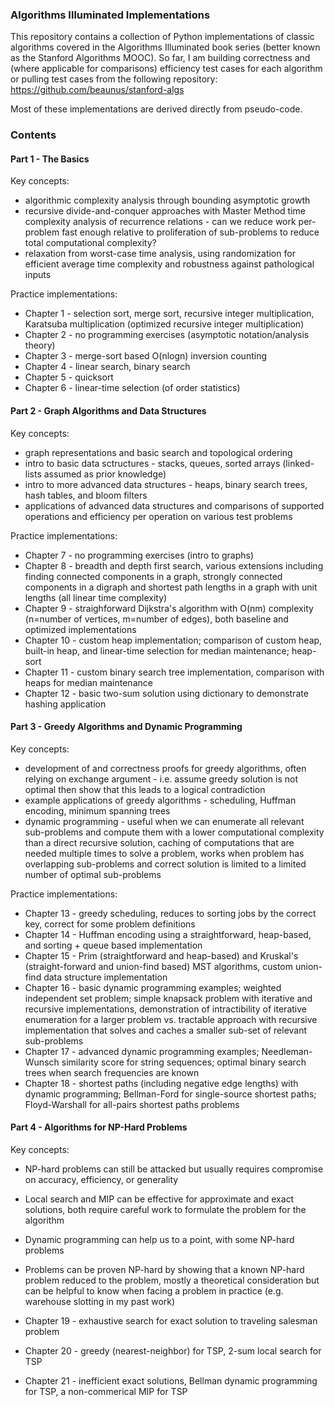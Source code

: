 ### Algorithms Illuminated Implementations

This repository contains a collection of Python implementations of classic algorithms covered in the Algorithms Illuminated book series (better known as the Stanford Algorithms MOOC). So far, I am building correctness and (where applicable for comparisons) efficiency test cases for each algorithm or pulling test cases from the following repository: https://github.com/beaunus/stanford-algs

Most of these implementations are derived directly from pseudo-code. 

### Contents

#### Part 1 - The Basics

Key concepts:
* algorithmic complexity analysis through bounding asymptotic growth
* recursive divide-and-conquer approaches with Master Method time complexity analysis of recurrence relations - can we reduce work per-problem fast enough relative to proliferation of sub-problems to reduce total computational complexity?
* relaxation from worst-case time analysis, using randomization for efficient average time complexity and robustness against pathological inputs  

Practice implementations:
* Chapter 1 - selection sort, merge sort, recursive integer multiplication, Karatsuba multiplication (optimized recursive integer multiplication)
* Chapter 2 - no programming exercises (asymptotic notation/analysis theory)
* Chapter 3 - merge-sort based O(nlogn) inversion counting
* Chapter 4 - linear search, binary search
* Chapter 5 - quicksort
* Chapter 6 - linear-time selection (of order statistics)

#### Part 2 - Graph Algorithms and Data Structures

Key concepts:
* graph representations and basic search and topological ordering
* intro to basic data sctructures - stacks, queues, sorted arrays (linked-lists assumed as prior knowledge)
* intro to more advanced data structures - heaps, binary search trees, hash tables, and bloom filters
* applications of advanced data structures and comparisons of supported operations and efficiency per operation on various test problems

Practice implementations:
* Chapter 7 - no programming exercises (intro to graphs)
* Chapter 8 - breadth and depth first search, various extensions including finding connected components in a graph, strongly connected components in a digraph and shortest path lengths in a graph with unit lengths (all linear time complexity)
* Chapter 9 - straighforward Dijkstra's algorithm with O(nm) complexity (n=number of vertices, m=number of edges), both baseline and optimized implementations
* Chapter 10 - custom heap implementation; comparison of custom heap, built-in heap, and linear-time selection for median maintenance; heap-sort
* Chapter 11 - custom binary search tree implementation, comparison with heaps for median maintenance
* Chapter 12 - basic two-sum solution using dictionary to demonstrate hashing application

#### Part 3 - Greedy Algorithms and Dynamic Programming

Key concepts:
* development of and correctness proofs for greedy algorithms, often relying on exchange argument - i.e. assume greedy solution is not optimal then show that this leads to a logical contradiction
* example applications of greedy algorithms - scheduling, Huffman encoding, minimum spanning trees
* dynamic programming - useful when we can enumerate all relevant sub-problems and compute them with a lower computational complexity than a direct recursive solution, caching of computations that are needed multiple times to solve a problem, works when problem has overlapping sub-problems and correct solution is limited to a limited number of optimal sub-problems

Practice implementations:
* Chapter 13 - greedy scheduling, reduces to sorting jobs by the correct key, correct for some problem definitions
* Chapter 14 - Huffman encoding using a straightforward, heap-based, and sorting + queue based implementation
* Chapter 15 - Prim (straightforward and heap-based) and Kruskal's (straight-forward and union-find based) MST algorithms, custom union-find data structure implementation
* Chapter 16 - basic dynamic programming examples; weighted independent set problem; simple knapsack problem with iterative and recursive implementations, demonstration of intractibility of iterative enumeration for a larger problem vs. tractable approach with recursive implementation that solves and caches a smaller sub-set of relevant sub-problems
* Chapter 17 - advanced dynamic programming examples; Needleman-Wunsch similarity score for string sequences; optimal binary search trees when search frequencies are known
* Chapter 18 - shortest paths (including negative edge lengths) with dynamic programming; Bellman-Ford for single-source shortest paths; Floyd-Warshall for all-pairs shortest paths problems

#### Part 4 - Algorithms for NP-Hard Problems

Key concepts:
* NP-hard problems can still be attacked but usually requires compromise on accuracy, efficiency, or generality
* Local search and MIP can be effective for approximate and exact solutions, both require careful work to formulate the problem for the algorithm
* Dynamic programming can help us to a point, with some NP-hard problems
* Problems can be proven NP-hard by showing that a known NP-hard problem reduced to the problem, mostly a theoretical consideration but can be helpful to know when facing a problem in practice (e.g. warehouse slotting in my past work)

* Chapter 19 - exhaustive search for exact solution to traveling salesman problem
* Chapter 20 - greedy (nearest-neighbor) for TSP, 2-sum local search for TSP
* Chapter 21 - inefficient exact solutions, Bellman dynamic programming for TSP, a non-commerical MIP for TSP
